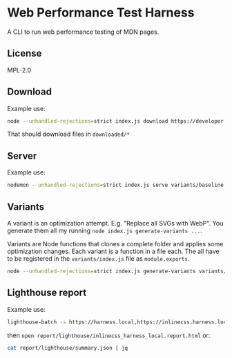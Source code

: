 # Web Performance Test Harness

A CLI to run web performance testing of MDN pages.

## License

MPL-2.0

## Download

Example use:

```bash
node --unhandled-rejections=strict index.js download https://developer.mozilla.org/en-US/docs/Web/JavaScript/Reference/Global_Objects/Array/forEach
```

That should download files in `downloaded/*`

## Server

Example use:

```bash
nodemon --unhandled-rejections=strict index.js serve variants/baseline
```

## Variants

A variant is an optimization attempt. E.g. "Replace all SVGs with WebP".
You generate them all my running `node index.js generate-variants ...`.

Variants are Node functions that clones a complete folder and applies
some optimization changes. Each variant is a function in a file each.
The all have to be registered in the `variants/index.js` file as
`module.exports`.

```bash
node --unhandled-rejections=strict index.js generate-variants variants/baseline
```

## Lighthouse report

Example use:

```bash
lighthouse-batch -s https://harness.local,https://inlinecss.harness.local --html --params "--only-categories=performance"
```

then `open report/lighthouse/inlinecss_harness_local.report.html`
or:

```bash
cat report/lighthouse/summary.json | jq
```
